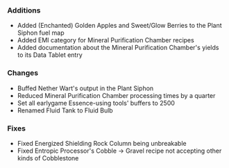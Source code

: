 ### Additions
- Added (Enchanted) Golden Apples and Sweet/Glow Berries to the Plant Siphon fuel map
- Added EMI category for Mineral Purification Chamber recipes
- Added documentation about the Mineral Purification Chamber's yields to its Data Tablet entry

### Changes
- Buffed Nether Wart's output in the Plant Siphon
- Reduced Mineral Purification Chamber processing times by a quarter
- Set all earlygame Essence-using tools' buffers to 2500
- Renamed Fluid Tank to Fluid Bulb

### Fixes
- Fixed Energized Shielding Rock Column being unbreakable
- Fixed Entropic Processor's Cobble -> Gravel recipe not accepting other kinds of Cobblestone